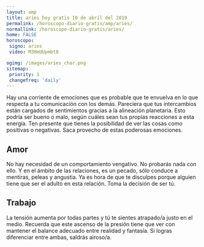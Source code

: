 ```yaml
---
layout: amp
title: aries hoy gratis 10 de abril del 2019 
permalink: /horoscopo-diario-gratis/amp/aries/
normallink: /horoscopo-diario-gratis/aries/
home: FALSE
horoscopo:
 signo: aries
 video: M3HmUUpmbt8

ogimg: /images/aries_char.png
sitemap:
 priority: 1
 changefreq: 'daily'
---
```



Hay una corriente de emociones que es probable que te envuelva en lo que respecta a tu comunicación con los demás. Pareciera que tus intercambios están cargados de sentimientos gracias a la alineación planetaria. Esto podría ser bueno o malo, según cuáles sean tus propias reacciones a esta energía. Ten presente que tienes la posibilidad de ver las cosas como positivas o negativas. Saca provecho de estas poderosas emociones.

## Amor

No hay necesidad de un comportamiento vengativo. No probarás nada con ello. Y en el ámbito de las relaciones, es un pecado, sólo conduce a mentiras, peleas y angustia. Ya es hora de que te disculpes porque alguien tiene que ser el adulto en esta relación. Toma la decisión de ser tú.

## Trabajo

La tensión aumenta por todas partes y tú te sientes atrapado/a justo en el medio. Recuerda que este ascenso de la presión tiene que ver con mantener el balance adecuado entre realidad y fantasía. Si logras diferenciar entre ambas, saldrás airoso/a.